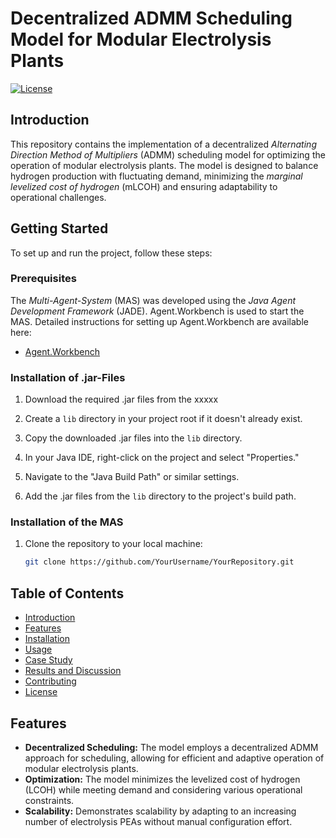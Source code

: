 # Decentralized ADMM Scheduling Model for Modular Electrolysis Plants

[![License](https://img.shields.io/badge/license-MIT-blue.svg)](LICENSE)

## Introduction

This repository contains the implementation of a decentralized *Alternating Direction Method of Multipliers* (ADMM) scheduling model for optimizing the operation of modular electrolysis plants. The model is designed to balance hydrogen production with fluctuating demand, minimizing the *marginal levelized cost of hydrogen* (mLCOH) and ensuring adaptability to operational challenges.

## Getting Started

To set up and run the project, follow these steps:

### Prerequisites

The *Multi-Agent-System* (MAS) was developed using the *Java Agent Development Framework* (JADE). Agent.Workbench is used to start the MAS. 
Detailed instructions for setting up Agent.Workbench are available here:
- [Agent.Workbench](https://enflexit.gitbook.io/agent-workbench/)

### Installation of .jar-Files

1. Download the required .jar files from the xxxxx

2. Create a `lib` directory in your project root if it doesn't already exist.

3. Copy the downloaded .jar files into the `lib` directory.

4. In your Java IDE, right-click on the project and select "Properties."

5. Navigate to the "Java Build Path" or similar settings.

6. Add the .jar files from the `lib` directory to the project's build path.

### Installation of the MAS

1. Clone the repository to your local machine:

   ```bash
   git clone https://github.com/YourUsername/YourRepository.git

## Table of Contents

- [Introduction](#introduction)
- [Features](#features)
- [Installation](#installation)
- [Usage](#usage)
- [Case Study](#case-study)
- [Results and Discussion](#results-and-discussion)
- [Contributing](#contributing)
- [License](#license)

## Features

- **Decentralized Scheduling:** The model employs a decentralized ADMM approach for scheduling, allowing for efficient and adaptive operation of modular electrolysis plants.
- **Optimization:** The model minimizes the levelized cost of hydrogen (LCOH) while meeting demand and considering various operational constraints.
- **Scalability:** Demonstrates scalability by adapting to an increasing number of electrolysis PEAs without manual configuration effort.

